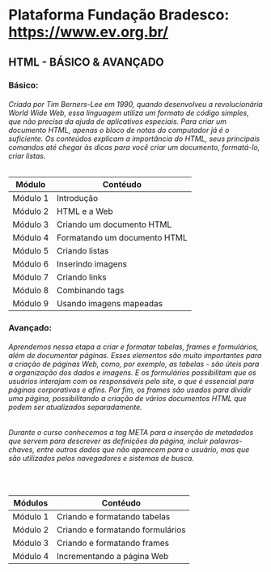 # Plataforma Fundação Bradesco: https://www.ev.org.br/

## HTML - BÁSICO & AVANÇADO

### Básico:

<h6>Criada por Tim Berners-Lee em 1990, quando desenvolveu a revolucionária World Wide Web, essa linguagem utiliza um formato de código simples, que não precisa da ajuda de aplicativos especiais. Para criar um documento HTML, apenas o bloco de notas do computador já é o suficiente. Os conteúdos explicam a importância do HTML, seus principais comandos até chegar às dicas para você criar um documento, formatá-lo, criar listas.</h6>

| Módulo   | Contéudo |
| -------- | -------- |
| Módulo 1 | Introdução |
| Módulo 2 | HTML e a Web |
| Módulo 3 | Criando um documento HTML |
| Módulo 4 | Formatando um documento HTML |
| Módulo 5 | Criando listas |
| Módulo 6 | Inserindo imagens |
| Módulo 7 | Criando links |
| Módulo 8 | Combinando tags |
| Módulo 9 | Usando imagens mapeadas |

### Avançado:

<h6>Aprendemos nessa etapa a criar e formatar tabelas, frames e formulários, além de documentar páginas. Esses elementos são muito importantes para a criação de páginas Web, como, por exemplo, as tabelas - são úteis para a organização dos dados e imagens. E os formulários possibilitam que os usuários interajam com os responsáveis pelo site, o que é essencial para páginas corporativas e afins. Por fim, os frames são usados para dividir uma página, possibilitando a criação de vários documentos HTML que podem ser atualizados separadamente.</h6>

<h6>Durante o curso conhecemos a tag META para a inserção de metadados que servem para descrever as definições da página, incluir palavras-chaves, entre outros dados que não aparecem para o usuário, mas que são utilizados pelos navegadores e sistemas de busca.</h6><br>

| Módulos  | Contéudo |
| -------- | -------- |
| Módulo 1 | Criando e formatando tabelas |
| Módulo 2 | Criando e formatando formulários |
| Módulo 3 | Criando e formatando frames |
| Módulo 4 | Incrementando a página Web |
